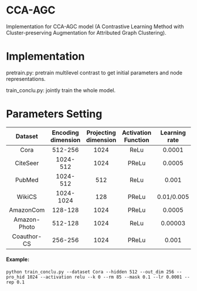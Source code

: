 # CCA-AGC
Implementation for CCA-AGC model (A Contrastive Learning Method with Cluster-preserving Augmentation for Attributed Graph Clustering).

# Implementation
pretrain.py: pretrain multilevel contrast to get initial parameters and node representations.

train_conclu.py: jointly train the whole model.

# Parameters Setting
|    Dataset   | Encoding dimension | Projecting dimension | Activation Function | Learning rate | kNN |  p_e | p_m | Epoch |  T  |
|:------------:|:------------------:|:--------------------:|:-------------------:|:-------------:|:---:|:----:|:---:|:-----:|:---:|
|     Cora     |       512-256      |         1024         |         ReLu        |     0.0001    |  0  | 0.85 | 0.1 |  200  |  1  |
|   CiteSeer   |      1024-512      |         1024         |        PReLu        |     0.0005    |  1  | 0.65 | 0.4 |  300  |  1  |
|    PubMed    |      1024-512      |          512         |         ReLu        |     0.001     |  5  |  0.9 | 0.2 |  200  |  1  |
|    WikiCS    |      1024-1024     |          128         |        PReLu        |   0.01/0.005  |  0  | 0.01 | 0.2 |  200  |  20 |
|   AmazonCom  |       128-128      |         1024         |        PReLu        |     0.0005    |  10 | 0.65 |  0  |  200  | 200 |
| Amazon-Photo |       512-128      |         1024         |         ReLu        |    0.00003    |  6  | 0.85 |  0  |  200  |  20 |
|  Coauthor-CS |       256-256      |         1024         |        PReLu        |     0.001     |  0  |  0.5 |  0  |  200  | 200 |

#### Example:

```
python train_conclu.py --dataset Cora --hidden 512 --out_dim 256 --pro_hid 1024 --activation relu --k 0 --rm 85 --mask 0.1 --lr 0.0001 --rep 0.1
```

